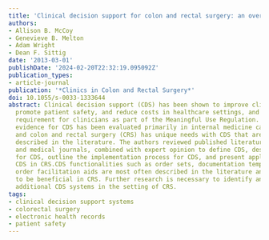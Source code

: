 ```yaml
---
title: 'Clinical decision support for colon and rectal surgery: an overview'
authors:
- Allison B. McCoy
- Genevieve B. Melton
- Adam Wright
- Dean F. Sittig
date: '2013-03-01'
publishDate: '2024-02-20T22:32:19.095092Z'
publication_types:
- article-journal
publication: '*Clinics in Colon and Rectal Surgery*'
doi: 10.1055/s-0033-1333644
abstract: Clinical decision support (CDS) has been shown to improve clinical processes,
  promote patient safety, and reduce costs in healthcare settings, and it is now a
  requirement for clinicians as part of the Meaningful Use Regulation. However, most
  evidence for CDS has been evaluated primarily in internal medicine care settings,
  and colon and rectal surgery (CRS) has unique needs with CDS that are not frequently
  described in the literature. The authors reviewed published literature in informatics
  and medical journals, combined with expert opinion to define CDS, describe the evidence
  for CDS, outline the implementation process for CDS, and present applications of
  CDS in CRS.CDS functionalities such as order sets, documentation templates, and
  order facilitation aids are most often described in the literature and most likely
  to be beneficial in CRS. Further research is necessary to identify and better evaluate
  additional CDS systems in the setting of CRS.
tags:
- clinical decision support systems
- colorectal surgery
- electronic health records
- patient safety
---
```

